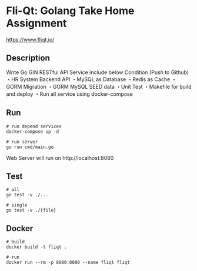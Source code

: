 # Fli-Qt: Golang Take Home Assignment
https://www.fliqt.io/

## Description
Write Go GIN RESTful API Service include below Condition (Push to Github)
・HR System Backend API
・MySQL as Database
・Redis as Cache
・GORM Migration
・GORM MySQL SEED data
・Unit Test
・Makefile for build and deploy
・Run all service using docker-compose

## Run
```shell
# run depend services
docker-compose up -d

# run server
go run cmd/main.go
```
Web Server will run on http://localhost:8080

## Test
```shell
# all
go test -v ./...

# single
go test -v ./{file}
```

## Docker
```shell
# build
docker build -t fliqt .

# run
docker run --rm -p 8080:8080 --name fliqt fliqt
```
